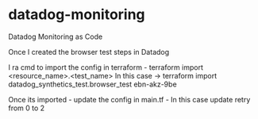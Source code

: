 # datadog-monitoring
Datadog Monitoring as Code

Once I created the browser test steps in Datadog

I ra cmd to import the config in terraform -  terraform import <resource_name>.<test_name> <browsertestID>
In this case -> terraform import datadog_synthetics_test.browser_test ebn-akz-9be

Once its imported - update the config in main.tf - In this case update retry from 0 to 2
